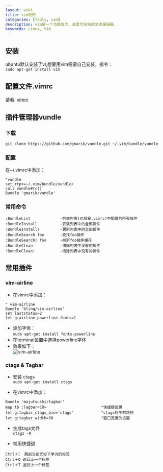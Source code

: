 ```yaml
---
layout: wiki
title: vim使用
categories: [Tools, vim]
description: vim是一个功能强大、高度可定制的文本编辑器.
keywords: Linux, Vim
---
```


## 安装
ubuntu默认安装了vi,想要用vim需要自己安装，指令：  
`sudo apt-get install vim`

## 配置文件.vimrc
请看:
[vimrc](https://github.com/linjc/linux/blob/master/profile/vimprofile/vimrc)

## 插件管理器vundle

### 下载  
`git clone https://github.com/gmarik/vundle.git ~/.vim/bundle/vundle`

### 配置
在~/.vimrc中添加：

```
"vundle
set rtp+=~/.vim/bundle/vundle/
call vundle#rc()
Bundle 'gmarik/vundle'
```

### 常用命令

```
:BundleList             -列举列表(也就是.vimrc)中配置的所有插件  
:BundleInstall          -安装列表中的全部插件  
:BundleInstall!         -更新列表中的全部插件  
:BundleSearch foo       -查找foo插件  
:BundleSearch! foo      -刷新foo插件缓存  
:BundleClean            -清除列表中没有的插件  
:BundleClean!           -清除列表中没有的插件
```


## 常用插件

### vim-airline
* 在vimrc中添加：

```
" vim-airline
Bundle 'bling/vim-airline'
set laststatus=2
let g:airline_powerline_fonts=1
```
* 添加字体：  
`sudo apt-get install fonts-powerline`  
* 在terminal设置中选择powerline字体  
* 效果如下：  
![vim-airline](https://linjc.github.io/images/wiki/vim-airline.png)

### ctags & Tagbar
* 安装 ctags  
`sudo apt-get install ctags`  

* 在vimrc中添加：

```
Bundle 'majutsushi/tagbar'
map tb :Tagbar<CR>                        "快捷键设置
let g:tagbar_ctags_bin='ctags'            "ctags程序的路径
let g:tagbar_width=30                     "窗口宽度的设置
```
* 生成tags文件  
`ctags -R`  

* 常用快捷键  

```
Ctrl＋］ 跳到当前光标下单词的标签
Ctrl＋O 返回上一个标签
Ctrl＋T 返回上一个标签
```
